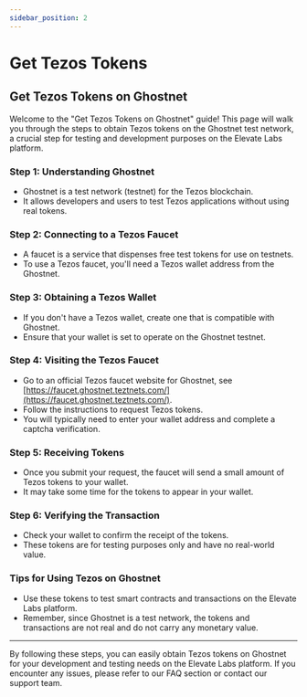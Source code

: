 ```yaml
---
sidebar_position: 2
---
```


# Get Tezos Tokens
## Get Tezos Tokens on Ghostnet

Welcome to the "Get Tezos Tokens on Ghostnet" guide! This page will walk you through the steps to obtain Tezos tokens on the Ghostnet test network, a crucial step for testing and development purposes on the Elevate Labs platform.

### Step 1: Understanding Ghostnet
- Ghostnet is a test network (testnet) for the Tezos blockchain.
- It allows developers and users to test Tezos applications without using real tokens.

### Step 2: Connecting to a Tezos Faucet
- A faucet is a service that dispenses free test tokens for use on testnets.
- To use a Tezos faucet, you'll need a Tezos wallet address from the Ghostnet.

### Step 3: Obtaining a Tezos Wallet
- If you don't have a Tezos wallet, create one that is compatible with Ghostnet.
- Ensure that your wallet is set to operate on the Ghostnet testnet.

### Step 4: Visiting the Tezos Faucet
- Go to an official Tezos faucet website for Ghostnet, see [https://faucet.ghostnet.teztnets.com/](https://faucet.ghostnet.teztnets.com/).
- Follow the instructions to request Tezos tokens.
- You will typically need to enter your wallet address and complete a captcha verification.

### Step 5: Receiving Tokens
- Once you submit your request, the faucet will send a small amount of Tezos tokens to your wallet.
- It may take some time for the tokens to appear in your wallet.

### Step 6: Verifying the Transaction
- Check your wallet to confirm the receipt of the tokens.
- These tokens are for testing purposes only and have no real-world value.

### Tips for Using Tezos on Ghostnet
- Use these tokens to test smart contracts and transactions on the Elevate Labs platform.
- Remember, since Ghostnet is a test network, the tokens and transactions are not real and do not carry any monetary value.

---
By following these steps, you can easily obtain Tezos tokens on Ghostnet for your development and testing needs on the Elevate Labs platform. If you encounter any issues, please refer to our FAQ section or contact our support team.
